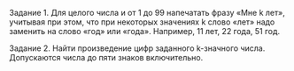 Задание 1. Для целого числа и от 1 до 99 напечатать фразу «Мне k лет», учитывая при этом, что при некоторых
значениях k слово «лет» надо заменить на слово «год» или «года». Например, 11 лет, 22 года, 51
год.

Задание 2. Найти произведение цифр заданного k-значного числа. Допускаются числа до пяти знаков
включительно.
